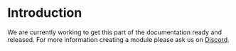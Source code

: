# Introduction

We are currently working to get this part of the documentation ready and released. For more information creating a module please ask us on [Discord](/guide/support).
